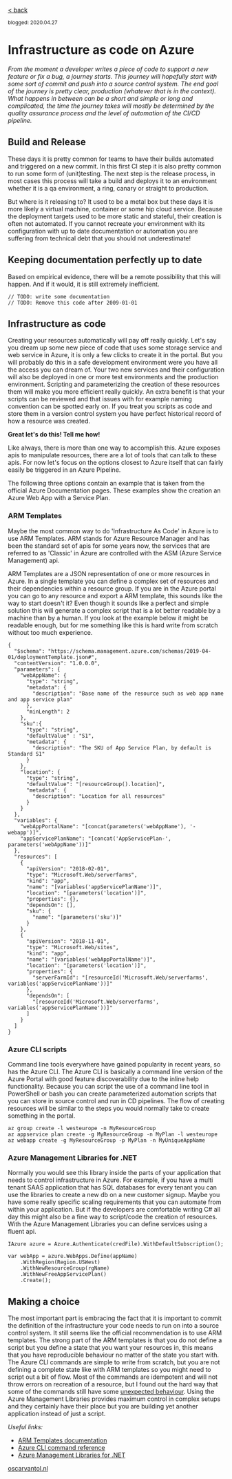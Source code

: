 [< back](index)

<sub>blogged: 2020.04.27</sub>

# Infrastructure as code on Azure

*From the moment a developer writes a piece of code to support a new feature or fix a bug, a journey starts. This journey will hopefully start with some sort of commit and push into a source control system. The end goal of the journey is pretty clear, production (whatever that is in the context). What happens in between can be a short and simple or long and complicated, the time the journey takes will mostly be determined by the quality assurance process and the level of automation of the CI/CD pipeline.*


## Build and Release

These days it is pretty common for teams to have their builds automated and triggered on a new commit. In this first CI step it is also pretty common to run some form of (unit)testing. The next step is the release process, in most cases this process will take a build and deploys it to an environment whether it is a qa environment, a ring, canary or straight to production. 

But where is it releasing to? It used to be a metal box but these days it is more likely a virtual machine, container or some hip cloud service. Because the deployment targets used to be more static and stateful, their creation is often not automated.
If you cannot recreate your environment with its configuration with up to date documentation or automation you are suffering from technical debt that you should not underestimate!


## Keeping documentation perfectly up to date

Based on empirical evidence, there will be a remote possibility that this will happen. And if it would, it is still extremely inefficient.
```
// TODO: write some documentation
// TODO: Remove this code after 2009-01-01
```


## Infrastructure as code

Creating your resources automatically will pay off really quickly. Let's say you dream up some new piece of code that uses some storage service and web service in Azure, it is only a few clicks to create it in the portal. But you will probably do this in a safe development environment were you have all the access you can dream of. Your two new services and their configuration will also be deployed in one or more test environments and the production environment. Scripting and parameterizing the creation of these resources them will make you more efficient really quickly. An extra benefit is that your scripts can be reviewed and that issues with for example naming convention can be spotted early on. If you treat you scripts as code and store them in a version control system you have perfect historical record of how a resource was created.

**Great let's do this! Tell me how!**

Like always, there is more than one way to accomplish this. Azure exposes apis to manipulate resources, there are a lot of tools that can talk to these apis. For now let's focus on the options closest to Azure itself that can fairly easily be triggered in an Azure Pipeline.

The following three options contain an example that is taken from the official Azure Documentation pages. These examples show the creation an Azure Web App with a Service Plan.

### ARM Templates

Maybe the most common way to do 'Infrastructure As Code' in Azure is to use ARM Templates. ARM stands for Azure Resource Manager and has been the standard set of apis for some years now, the services that are referred to as 'Classic' in Azure are controlled with the ASM (Azure Service Management) api. 

ARM Templates are a JSON representation of one or more resources in Azure. In a single template you can define a complex set of resources and their dependencies within a resource group. If you are in the Azure portal you can go to any resource and export a ARM template, this sounds like the way to start doesn't it? Even though it sounds like a perfect and simple solution this will generate a complex script that is a lot better readable by a machine than by a human.
If you look at the example below it might be readable enough, but for me something like this is hard write from scratch without too much experience.

```
{
  "$schema": "https://schema.management.azure.com/schemas/2019-04-01/deploymentTemplate.json#",
  "contentVersion": "1.0.0.0",
  "parameters": {
    "webAppName": {
      "type": "string",
      "metadata": {
        "description": "Base name of the resource such as web app name and app service plan"
      },
      "minLength": 2
    },
    "sku":{
      "type": "string",
      "defaultValue" : "S1",
      "metadata": {
        "description": "The SKU of App Service Plan, by default is Standard S1"
      }
    },
    "location": {
      "type": "string",
      "defaultValue": "[resourceGroup().location]",
      "metadata": {
        "description": "Location for all resources"
      }
    }
  },
  "variables": {
    "webAppPortalName": "[concat(parameters('webAppName'), '-webapp')]",
    "appServicePlanName": "[concat('AppServicePlan-', parameters('webAppName'))]"
  },
  "resources": [
    {
      "apiVersion": "2018-02-01",
      "type": "Microsoft.Web/serverfarms",
      "kind": "app",
      "name": "[variables('appServicePlanName')]",
      "location": "[parameters('location')]",
      "properties": {},
      "dependsOn": [],
      "sku": {
        "name": "[parameters('sku')]"
      }
    },
    {
      "apiVersion": "2018-11-01",
      "type": "Microsoft.Web/sites",
      "kind": "app",
      "name": "[variables('webAppPortalName')]",
      "location": "[parameters('location')]",
      "properties": {
        "serverFarmId": "[resourceId('Microsoft.Web/serverfarms', variables('appServicePlanName'))]"
      },
      "dependsOn": [
        "[resourceId('Microsoft.Web/serverfarms', variables('appServicePlanName'))]"
      ]
    }
  ]
}
```


### Azure CLI scripts

Command line tools everywhere have gained popularity in recent years, so has the Azure CLI. The Azure CLI is basically a command line version of the Azure Portal with good feature discoverability due to the inline help functionality. Because you can script the use of a command line tool in PowerShell or bash you can create parameterized automation scripts that you can store in source control and run in CD pipelines. The flow of creating resources will be similar to the steps you would normally take to create something in the portal. 

```
az group create -l westeurope -n MyResourceGroup
az appservice plan create -g MyResourceGroup -n MyPlan -l westeurope
az webapp create -g MyResourceGroup -p MyPlan -n MyUniqueAppName
```


### Azure Management Libraries for .NET

Normally you would see this library inside the parts of your application that needs to control infrastructure in Azure. For example, if you have a multi tenant SAAS application that has SQL databases for every tenant you can use the libraries to create a new db on a new customer signup. Maybe you have some really specific scaling requirements that you can automate from within your application. 
But if the developers are comfortable writing C# all day this might also be a fine way to script/code the creation of resources. With the Azure Management Libraries you can define services using a fluent api. 

```
IAzure azure = Azure.Authenticate(credFile).WithDefaultSubscription();

var webApp = azure.WebApps.Define(appName)
    .WithRegion(Region.USWest)
    .WithNewResourceGroup(rgName)
    .WithNewFreeAppServicePlan()
    .Create();
```


## Making a choice
The most important part is embracing the fact that it is important to commit the definition of the infrastructure your code needs to run on into a source control system. It still seems like the official recommendation is to use ARM templates. The strong part of the ARM templates is that you do not define a script but you define a state that you want your resources in, this means that you have reproducible behaviour no matter of the state you start with.
The Azure CLI commands are simple to write from scratch, but you are not defining a complete state like with ARM templates so you might need to script out a bit of flow. Most of the commands are idempotent and will not throw errors on recreation of a resource, but I found out the hard way that some of the commands still have some [unexpected behaviour](https://github.com/Azure/azure-cli/issues/11863).
Using the Azure Management Libraries provides maximum control in complex setups and they certainly have their place but you are building yet another application instead of just a script.


*Useful links:*
- [ARM Templates documentation](https://docs.microsoft.com/en-us/azure/azure-resource-manager/templates/overview)
- [Azure CLI command reference](https://docs.microsoft.com/en-us/cli/azure/reference-index?view=azure-cli-latest)
- [Azure Management Libraries for .NET](https://github.com/Azure/azure-libraries-for-net)


[oscarvantol.nl](https://oscarvantol.nl)

